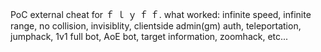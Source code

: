 PoC external cheat for ｆ ｌ ｙ ｆ ｆ.
what worked: infinite speed, infinite range, no collision, invisiblity, clientside admin(gm) auth, teleportation, jumphack, 1v1 full bot, AoE bot, target information, zoomhack, etc...

